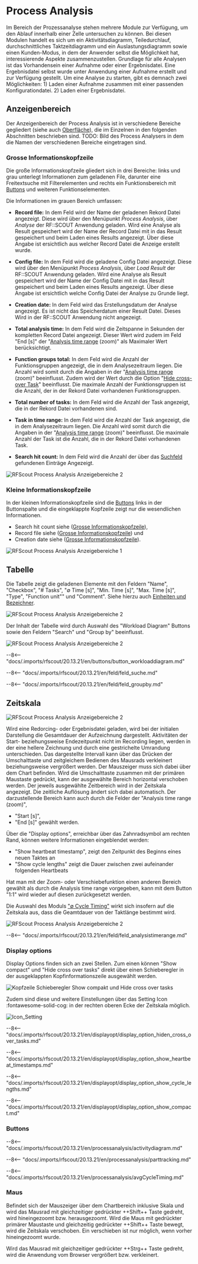 # Process Analysis

Im Bereich der Prozessanalyse stehen mehrere Module zur Verfügung, um den Ablauf innerhalb einer Zelle untersuchen zu können. Bei diesen Modulen handelt es sich um ein Aktivitätsdiagramm, Teiledurchlauf, durchschnittliches Taktzeitdiagramm und ein Auslastungsdiagramm sowie einen Kunden-Modus, in dem der Anwender selbst die Möglichkeit hat, interessierende Aspekte zusammenzustellen. Grundlage für alle Analysen ist das Vorhandensein einer Aufnahme oder einer Ergebnisdatei. Eine Ergebnisdatei selbst wurde unter Anwendung einer Aufnahme erstellt und zur Verfügung gestellt. Um eine Analyse zu starten, gibt es demnach zwei Möglichkeiten: 1) Laden einer Aufnahme zusammen mit einer passenden Konfigurationdatei. 2) Laden einer Ergebnisdatei.

## Anzeigenbereich
Der Anzeigenbereich der Process Analysis ist in verschiedene Bereiche gegliedert (siehe auch [Oberfläche](Oberfläche.html)), die im Einzelnen in den folgenden Abschnitten beschrieben sind.
TODO: Bild des Process Analysers in dem die Namen der verschiedenen Bereiche eingetragen sind.

<!-- Bei einem ß funktioniert der Verweis nicht -->
### Grosse Informationskopfzeile
Die große Informationskopfzeile gliedert sich in drei Bereiche: links und grau unterlegt Informationen zum geladenen File, darunter eine Freitextsuche mit Filterelementen und rechts ein Funktionsbereich mit [Buttons](#buttons) und weiteren Funktionselementen.

Die Informationen im grauen Bereich umfassen:

- **Record file:**
In dem Feld wird der Name der geladenen Rekord Datei angezeigt. Diese wird über den Menüpunkt _Process Analysis_, über _Analyse_ der RF::SCOUT Anwendung geladen. Wird eine Analyse als Result gespeichert wird der Name der Record Datei mit in das Result gespeichert und beim Laden eines Results angezeigt. Über diese Angabe ist ersichtlich aus welcher Record Datei die Anzeige erstellt wurde.

- **Config file:**
In dem Feld wird die geladene Config Datei angezeigt. Diese wird über den Menüpunkt _Process Analysis_, über _Load Result_ der RF::SCOUT Anwendung geladen. Wird eine Analyse als Result gespeichert wird der Name der Config Datei mit in das Result gespeichert und beim Laden eines Results angezeigt. Über diese Angabe ist ersichtlich welche Config Datei der Analyse zu Grunde liegt.

- **Creation date:**
In dem Feld wird das Erstellungsdatum der Analyse angezeigt. Es ist nicht das Speicherdatum einer Result Datei. Dieses Wird in der RF::SCOUT Anwendung nicht angezeigt.

- **Total analysis time:**
In dem Feld wird die Zeitspanne in Sekunden der kompletten Record Datei angezeigt. Dieser Wert wird zudem im Feld "End [s]" der "[Analysis time range](#analysis-time-range) (zoom)" als Maximaler Wert berücksichtigt.

- **Function groups total:**
In dem Feld wird die Anzahl der Funktionsgruppen angezeigt, die in dem Analysezeitraum liegen. Die Anzahl wird somit durch die Angaben in der "[Analysis time range](#analysis-time-range) (zoom)" beeinflusst. Zudem wird der Wert durch die Option "[Hide cross-over Task](#hide-cross-over-tasks)"  beeinflusst. Die maximale Anzahl der Funktionsgruppen ist die Anzahl, der in der Rekord Datei vorhandenen Funktionsgruppen.

- **Total number of tasks:**
In dem Feld wird die Anzahl der Task angezeigt, die in der Rekord Datei vorhandenen sind.

- **Task in time range:**
In dem Feld wird die Anzahl der Task angezeigt, die in dem Analysezeitraum liegen. Die Anzahl wird somit durch die Angaben in der "[Analysis time range](#analysis-time-range) (zoom)" beeinflusst. Die maximale Anzahl der Task ist die Anzahl, die in der Rekord Datei vorhandenen Task.

- **Search hit count:**
In dem Feld wird die Anzahl der über das [Suchfeld](#suchfeld) gefundenen Einträge Angezeigt.

![RFScout Process Analysis Anzeigebereiche 2](Bilder/RF_SCOUT_process_analysis_anzeigebereich_gk.png)

### Kleine Informationskopfzeile
In der kleinen Informationskopfzeile sind die [Buttons](#buttons) links in der Buttonspalte und die eingeklappte Kopfzeile zeigt nur die wesendlichen Informationen.

- Search hit count siehe ([Grosse Informationskopfzeile](#grosse-informationskopfzeile)),
- Record file siehe ([Grosse Informationskopfzeile](#grosse-informationskopfzeile)) und
- Creation date siehe ([Grosse Informationskopfzeile](#grosse-informationskopfzeile)).

![RFScout Process Analysis Anzeigebereiche 1](Bilder/RF_SCOUT_process_analysis_anzeigebereich_kk.png)

## Tabelle
Die Tabelle zeigt die geladenen Elemente mit den Feldern "Name", "Checkbox", "# Tasks", "∅ Time [s]", "Min. Time [s]", "Max. Time [s]", "Type", "Function unit"" und "Comment". Siehe hierzu auch [Einheiten und Bezeichner](#abkürzungen).

![RFScout Process Analysis Anzeigebereiche 2](Bilder/RF_SCOUT_process_analysis_anzeigebreich_tabelle_1.png)

Der Inhalt der Tabelle wird durch Auswahl des "Workload Diagram" Buttons sowie den Feldern "Search" und "Group by" beeinflusst.

![RFScout Process Analysis Anzeigebereiche 2](Bilder/RF_SCOUT_process_analysis_tabellen_felder.png)

--8<-- "docs/.imports/rfscout/20.13.21/en/buttons/button_workloaddiagram.md"

--8<-- "docs/.imports/rfscout/20.13.21/en/feld/feld_suche.md"

--8<-- "docs/.imports/rfscout/20.13.21/en/feld/feld_groupby.md"

## Zeitskala
<!-- Die Zeitskala zeigt die aufgezeichneten Taktzeiten der einzelnen Tabelleneinträge. -->

![RFScout Process Analysis Anzeigebereiche 2](Bilder/RF_SCOUT_process_analysis_anzeigebreich_zeitskala_1.png)

Wird eine Redorcing- oder Ergebnisdatei geladen, wird bei der initialen Darstellung die Gesamtdauer der Aufzeichnung dargestellt. Aktivitäten der Start- beziehungsweise Endezeitpunkt nicht im Recording liegen, werden in der eine hellere Zeichnung und durch eine gestrichelte Umrandung unterschieden. Das dargestellte Intervall kann über das Drücken der Umschalttaste und zeitgleichem Bedienen des Mausrads verkleinert beziehungsweise vergrößert werden. Der Mauszeiger muss sich dabei über dem Chart befinden. Wird die Umschalttaste zusammen mit der primären Maustaste gedrückt, kann der ausgewählte Bereich horizontal verschoben werden. Der jeweils ausgewählte Zeitbereich wird in der Zeitskala angezeigt. Die zeitliche Auflösung ändert sich dabei automatisch. Der darzustellende Bereich kann auch durch die Felder der "Analysis time range (zoom)",

- "Start [s]",
- "End [s]" 
gewählt werden.

Über die "Display options", erreichbar über das Zahnradsymbol am rechten Rand, können weitere Informationen eingeblendet werden:

<!-- - "Hide cross-over tasks", -->
- "Show heartbeat timestamp", zeigt den Zeitpunkt des Beginns eines neuen Taktes an
- "Show cycle lengths" zeigt die Dauer zwischen zwei aufeinander folgenden Heartbeats

<!-- - "Show compact", -->
Hat man mit der Zoom- oder Verschiebefunktion einen anderen Bereich gewählt als durch die Analysis time range vorgegeben, kann mit dem Button "1:1" wird wieder auf diesen zurückgesetzt werden.

Die Auswahl des Moduls ["∅ Cycle Timing"](#taktzeit-diagramm) wirkt sich insofern auf die Zeitskala aus, dass die Geamtdauer von der Taktlänge bestimmt wird.
<!-- TODO: Bild anpassen -->
![RFScout Process Analysis Anzeigebereiche 2](Bilder/RF_SCOUT_process_analysis_zeitskala_felder.png)

--8<-- "docs/.imports/rfscout/20.13.21/en/feld/feld_analysistimerange.md"



### Display options

Display Options finden  sich an zwei Stellen. Zum einen können "Show compact" und "Hide cross over tasks" direkt über einen Schieberegler in der ausgeklappten Kopfinformationszeile ausgewählt werden. 

![Kopfzeile Schieberegler Show compakt und Hide cross over tasks](Bilder/RF_SCOUT_Kopfzeile_showcompact_hidencrossovertasks.png)

Zudem sind diese und weitere Einstellungen über das Setting Icon :fontawesome-solid-cog: in der rechten oberen Ecke der Zeitskala möglich.

![Icon_Setting](Bilder/RF_Scout_Icon_cog.png "Setting Icon")

--8<-- "docs/.imports/rfscout/20.13.21/en/displayopt/display_option_hiden_cross_over_tasks.md"

--8<-- "docs/.imports/rfscout/20.13.21/en/displayopt/display_option_show_heartbeat_timestamps.md"

--8<-- "docs/.imports/rfscout/20.13.21/en/displayopt/display_option_show_cycle_lengths.md"

--8<-- "docs/.imports/rfscout/20.13.21/en/displayopt/display_option_show_compact.md"

### Buttons

--8<-- "docs/.imports/rfscout/20.13.21/en/processanalysis/activitydiagram.md"

--8<-- "docs/.imports/rfscout/20.13.21/en/processanalysis/parttracking.md"

--8<-- "docs/.imports/rfscout/20.13.21/en/processanalysis/avgCycleTiming.md"

### Maus

Befindet sich der Mauszeiger über dem Chartbereich inklusive Skala und wird das Mausrad mit gleichzeitiger gedrückter ++Shift++ Taste gedreht, wird hineingezoomt bzw. herausgezoomt. Wird die Maus mit gedrückter primärer Maustaste und gleichzeitig gedrückter ++Shift++ Taste bewegt, wird die Zeitskala verschoben. Ein verschieben ist nur möglich, wenn vorher hineingezoomt wurde.

Wird das Mausrad mit gleichzeitiger gedrückter ++Strg++ Taste gedreht, wird die Anwendung vom Browser vergrößert bzw. verkleinert.

